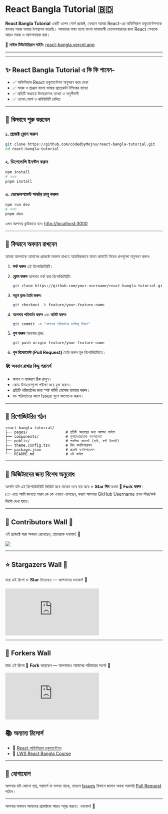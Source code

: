 # React Bangla Tutorial 🇧🇩

**React Bangla Tutorial** একটি ওপেন সোর্স প্রজেক্ট, যেখানে আমরা React-এর অফিসিয়াল ডকুমেন্টেশনকে বাংলায় সহজ ভাষায় উপস্থাপন করেছি। আমাদের লক্ষ্য হলো বাংলা ভাষাভাষী ডেভেলপারদের জন্য React শেখাকে আরও সহজ ও আনন্দদায়ক করা।

📘 **লাইভ টিউটোরিয়াল সাইট:** [react-bangla.vercel.app](https://react-bangla.vercel.app)

---

<!-- SEO & Social Meta -->
<meta name="description" content="React Bangla Tutorial - সহজ বাংলায় React শেখার জন্য ওপেন সোর্স গাইড। লাইভ টিউটোরিয়াল এবং উদাহরণ সহ।">
<meta property="og:title" content="React Bangla Tutorial 🇧🇩">
<meta property="og:description" content="React Bangla Tutorial - সহজ বাংলায় React শেখার জন্য ওপেন সোর্স গাইড।">
<meta property="og:url" content="https://github.com/codedbyMojnu/react-bangla-tutorial">
<meta property="og:image" content="https://contrib.rocks/image?repo=codedbyMojnu/react-bangla-tutorial">
<meta name="twitter:card" content="summary_large_image">

---

## ✨ React Bangla Tutorial এ কি কি পাবেন-

- ✅ অফিসিয়াল React ডকুমেন্টেশন অনুসরণ করে লেখা
- ✅ সহজ ও প্রাঞ্জল বাংলা ভাষায় প্রত্যেকটা টপিকের ব্যাখ্যা
- ✅ প্রতিটি অধ্যায়ে উদাহরণসহ ব্যাখ্যা ও অনুশীলনী
- ✅ ওপেন সোর্স ও কমিউনিটি চালিত

<hr/>

## 🚀 কিভাবে শুরু করবেন

### ১. প্রজেক্ট ক্লোন করুন

```bash
git clone https://github.com/codedbyMojnu/react-bangla-tutorial.git
cd react-bangla-tutorial
```

### ২. ডিপেন্ডেন্সি ইনস্টল করুন

```bash
npm install
# অথবা
pnpm install
```

### ৩. ডেভেলপমেন্ট সার্ভার চালু করুন

```bash
npm run dev
# অথবা
pnpm dev
```

এখন আপনার ব্রাউজারে যান: [http://localhost:3000](http://localhost:3000)

---

## 🤝 কিভাবে অবদান রাখবেন

আমরা আপনাকে আমাদের প্রজেক্টে অবদান রাখতে আন্তরিকভাবে স্বাগত জানাই! নিচের ধাপগুলো অনুসরণ করুন:

1. **ফর্ক করুন** এই রিপোজিটরিটি।
2. **ক্লোন করুন** আপনার ফর্ক করা রিপোজিটরিটি:

   ```bash
   git clone https://github.com/your-username/react-bangla-tutorial.git
   ```

3. **নতুন ব্রাঞ্চ তৈরি করুন**:

   ```bash
   git checkout -b feature/your-feature-name
   ```

4. **আপনার পরিবর্তন করুন** এবং **কমিট করুন**:

   ```bash
   git commit -m "আপনার পরিবর্তনের সংক্ষিপ্ত বিবরণ"
   ```

5. **পুশ করুন** আপনার ব্রাঞ্চ:

   ```bash
   git push origin feature/your-feature-name
   ```

6. **পুল রিকোয়েস্ট (Pull Request)** তৈরি করুন মূল রিপোজিটরিতে।

### 🛠️ অবদান রাখার কিছু পরামর্শ

- বানান ও ব্যাকরণ ঠিক রাখুন।
- কোড উদাহরণগুলো পরীক্ষা করে যুক্ত করুন।
- প্রতিটি পরিবর্তনের জন্য স্পষ্ট কমিট মেসেজ ব্যবহার করুন।
- বড় পরিবর্তনের আগে Issue খুলে আলোচনা করুন।

<hr/>

## 📂 রিপোজিটরির গঠন

```
react-bangla-tutorial/
├── pages/                 # প্রতিটি অধ্যায়ের জন্য আলাদা ফাইল
├── components/            # পুনর্ব্যবহারযোগ্য কম্পোনেন্ট
├── public/                # পাবলিক অ্যাসেট (ছবি, ফন্ট ইত্যাদি)
├── theme.config.tsx       # থিম কনফিগারেশন
├── package.json           # প্রজেক্ট কনফিগারেশন
└── README.md              # এই ফাইল
```

---

## 👋 ভিজিটরদের জন্য বিশেষ অনুরোধ

আপনি যদি এই রিপোজিটরিটি ভিজিট করে থাকেন তবে দয়া করে ⭐ **Star দিন** অথবা 🍴 **Fork করুন**।  
👉 এতে আমি জানতে পারব কে কে এখানে এসেছেন, কারণ আপনার GitHub Username তখন স্টার/ফর্ক লিস্টে দেখা যাবে।

---

## 🙌 Contributors Wall 🎉

এই প্রজেক্টে যারা অবদান রেখেছেন, তাদেরকে ধন্যবাদ! 💙

<a href="https://github.com/codedbyMojnu/react-bangla-tutorial/graphs/contributors">
  <img src="https://contrib.rocks/image?repo=codedbyMojnu/react-bangla-tutorial" />
</a>

---

## ⭐ Stargazers Wall 🎉

যারা এই রিপো ⭐ **Star** দিয়েছেন — আপনাদের ধন্যবাদ! 🙏

[![Stargazers repo roster for @codedbyMojnu/react-bangla-tutorial](https://bytecrank.com/nastyox/reporoster/php/stargazersSVG.php?user=codedbyMojnu&repo=react-bangla-tutorial)](https://github.com/codedbyMojnu/react-bangla-tutorial/stargazers)

---

## 🍴 Forkers Wall

যারা এই রিপো 🍴 **Fork** করেছেন — আপনারাও আমাদের পরিবারের অংশ! 🚀

[![Forkers repo roster for @codedbyMojnu/react-bangla-tutorial](https://bytecrank.com/nastyox/reporoster/php/forkersSVG.php?user=codedbyMojnu&repo=react-bangla-tutorial)](https://github.com/codedbyMojnu/react-bangla-tutorial/network/members)

## 📚 অন্যান্য রিসোর্স

- 📘 [React অফিসিয়াল ডকুমেন্টেশন](https://react.dev/)
- 🎥 [LWS React Bangla Course](https://learnwithsumit.com/rnext)

<hr/>

## 📢 যোগাযোগ

আপনার যদি কোনো প্রশ্ন, পরামর্শ বা সমস্যা থাকে, তাহলে [Issues](https://github.com/codedbyMojnu/react-bangla-tutorial/issues) বিভাগে জানান অথবা সরাসরি [Pull Request](https://github.com/codedbyMojnu/react-bangla-tutorial/pulls) পাঠান।

<hr/>

আপনার অবদান আমাদের প্রজেক্টকে আরও সমৃদ্ধ করবে। ধন্যবাদ! 💙
